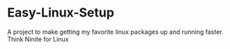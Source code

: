 # Easy-Linux-Setup
A project to make getting my favorite linux packages up and running faster. Think Ninite for Linux
